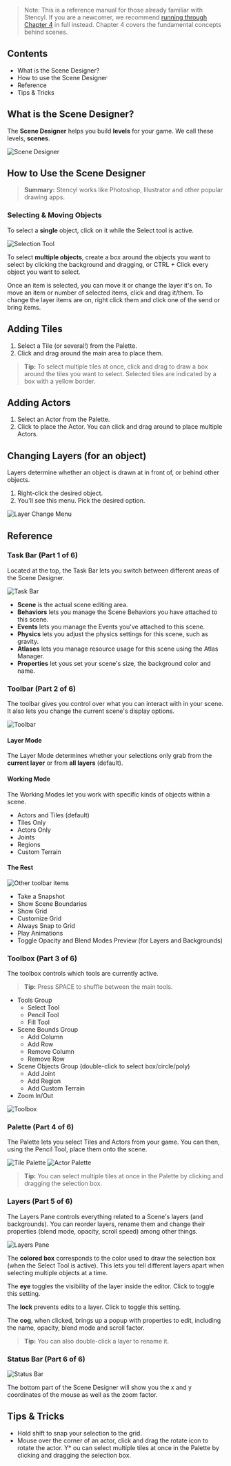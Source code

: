 > Note: This is a reference manual for those already familiar with Stencyl. If you are a newcomer, we recommend [running through Chapter 4](http://www.stencyl.com/help/viewArticle/120/) in full instead. Chapter 4 covers the fundamental concepts behind scenes.
 

## Contents

* What is the Scene Designer?
* How to use the Scene Designer
* Reference
* Tips & Tricks
 

## What is the Scene Designer?

The **Scene Designer** helps you build **levels** for your game. We call these levels, **scenes**.

![Scene Designer](http://static.stencyl.com/pedia2/misc/scene-intro/index.1.jpg)


## How to Use the Scene Designer

> **Summary:** Stencyl works like Photoshop, Illustrator and other popular drawing apps.

### Selecting & Moving Objects
To select a **single** object, click on it while the Select tool is active.

![Selection Tool](http://static.stencyl.com/pedia2/misc/scene-intro/1.htm12.jpg)

To select **multiple objects**, create a box around the objects you want to select by clicking the background and dragging, or CTRL + Click every object you want to select.

Once an item is selected, you can move it or change the layer it's on. To move an item or number of selected items, click and drag it/them. To change the layer items are on, right click them and click one of the send or bring items.

 
## Adding Tiles
1. Select a Tile (or several!) from the Palette.
2. Click and drag around the main area to place them.

> **Tip:** To select multiple tiles at once, click and drag to draw a box around the tiles you want to select. Selected tiles are indicated by a box with a yellow border.
 

## Adding Actors
1. Select an Actor from the Palette.
2. Click to place the Actor. You can click and drag around to place multiple Actors.


## Changing Layers (for an object)

Layers determine whether an object is drawn at in front of, or behind other objects.

1. Right-click the desired object.
2. You'll see this menu. Pick the desired option.

![Layer Change Menu](http://static.stencyl.com/pedia2/misc/scene-intro/3.htm44.gif)

 
## Reference

### Task Bar (Part 1 of 6)

Located at the top, the Task Bar lets you switch between different areas of the Scene Designer.

![Task Bar](http://static.stencyl.com/pedia2/ch4/basics/sd-taskbar.png)

* **Scene** is the actual scene editing area.
* **Behaviors** lets you manage the Scene Behaviors you have attached to this scene.
* **Events** lets you manage the Events you've attached to this scene.
* **Physics** lets you adjust the physics settings for this scene, such as gravity.
* **Atlases** lets you manage resource usage for this scene using the Atlas Manager. 
* **Properties** let yous set your scene's size, the background color and name.
 

### Toolbar (Part 2 of 6)

The toolbar gives you control over what you can interact with in your scene. It also lets you change the current scene's display options.

![Toolbar](http://static.stencyl.com/pedia2/ch4/basics/sd-toolbar.png)
 
#### Layer Mode
The Layer Mode determines whether your selections only grab from the **current layer** or from **all layers** (default).

#### Working Mode
The Working Modes let you work with specific kinds of objects within a scene.

* Actors and Tiles (default)
* Tiles Only
* Actors Only
* Joints
* Regions
* Custom Terrain
 

#### The Rest
![Other toolbar items](http://static.stencyl.com/pedia2/ch4/basics/sd-toolbar2.png)

* Take a Snapshot
* Show Scene Boundaries
* Show Grid
* Customize Grid
* Always Snap to Grid
* Play Animations
* Toggle Opacity and Blend Modes Preview (for Layers and Backgrounds)
 

### Toolbox (Part 3 of 6)

The toolbox controls which tools are currently active.

> **Tip:** Press SPACE to shuffle between the main tools.

* Tools Group
  * Select Tool
  * Pencil Tool
  * Fill Tool
* Scene Bounds Group
  * Add Column
  * Add Row
  * Remove Column
  * Remove Row
* Scene Objects Group (double-click to select box/circle/poly)
  * Add Joint
  * Add Region
  * Add Custom Terrain
* Zoom In/Out

![Toolbox](http://static.stencyl.com/help/images/SceneToolsPic.png)
 

### Palette (Part 4 of 6)

The Palette lets you select Tiles and Actors from your game. You can then, using the Pencil Tool, place them onto the scene.

![Tile Palette](http://static.stencyl.com/pedia2/misc/scene-intro/3.htm35.jpg) ![Actor Palette](http://static.stencyl.com/pedia2/misc/scene-intro/3.htm36.jpg)

> **Tip:** You can select multiple tiles at once in the Palette by clicking and dragging the selection box.
 

### Layers (Part 5 of 6)

The Layers Pane controls everything related to a Scene's layers (and backgrounds). You can reorder layers, rename them and change their properties (blend mode, opacity, scroll speed) among other things. 

![Layers Pane](http://static.stencyl.com/pedia2/ch4/basics/image15.png)

The **colored box** corresponds to the color used to draw the selection box (when the Select Tool is active). This lets you tell different layers apart when selecting multiple objects at a time.

The **eye** toggles the visibility of the layer inside the editor. Click to toggle this setting.

The **lock** prevents edits to a layer. Click to toggle this setting.

The **cog**, when clicked, brings up a popup with properties to edit, including the name, opacity, blend mode and scroll factor.

> **Tip:** You can also double-click a layer to rename it.
 

### Status Bar (Part 6 of 6)

![Status Bar](http://static.stencyl.com/help/images/SceneDesignerInfoBar1.png)

The bottom part of the Scene Designer will show you the x and y coordinates of the mouse as well as the zoom factor.

 

## Tips & Tricks

* Hold shift to snap your selection to the grid.
* Mouse over the corner of an actor, click and drag the rotate icon to rotate the actor.
Y* ou can select multiple tiles at once in the Palette by clicking and dragging the selection box.
